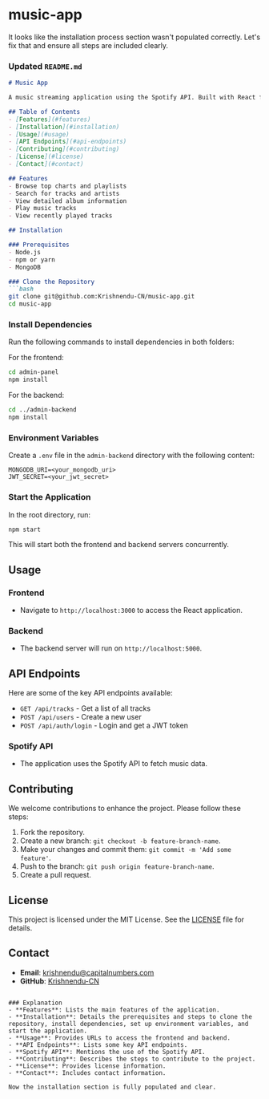 # music-app

It looks like the installation process section wasn't populated correctly. Let's fix that and ensure all steps are included clearly.

### Updated `README.md`

```markdown
# Music App

A music streaming application using the Spotify API. Built with React for the frontend and Express for the backend.

## Table of Contents
- [Features](#features)
- [Installation](#installation)
- [Usage](#usage)
- [API Endpoints](#api-endpoints)
- [Contributing](#contributing)
- [License](#license)
- [Contact](#contact)

## Features
- Browse top charts and playlists
- Search for tracks and artists
- View detailed album information
- Play music tracks
- View recently played tracks

## Installation

### Prerequisites
- Node.js
- npm or yarn
- MongoDB

### Clone the Repository
```bash
git clone git@github.com:Krishnendu-CN/music-app.git
cd music-app
```

### Install Dependencies
Run the following commands to install dependencies in both folders:

For the frontend:
```bash
cd admin-panel
npm install
```

For the backend:
```bash
cd ../admin-backend
npm install
```

### Environment Variables
Create a `.env` file in the `admin-backend` directory with the following content:
```plaintext
MONGODB_URI=<your_mongodb_uri>
JWT_SECRET=<your_jwt_secret>
```

### Start the Application
In the root directory, run:
```bash
npm start
```
This will start both the frontend and backend servers concurrently.

## Usage

### Frontend
- Navigate to `http://localhost:3000` to access the React application.

### Backend
- The backend server will run on `http://localhost:5000`.

## API Endpoints
Here are some of the key API endpoints available:

- `GET /api/tracks` - Get a list of all tracks
- `POST /api/users` - Create a new user
- `POST /api/auth/login` - Login and get a JWT token

### Spotify API
- The application uses the Spotify API to fetch music data.

## Contributing
We welcome contributions to enhance the project. Please follow these steps:

1. Fork the repository.
2. Create a new branch: `git checkout -b feature-branch-name`.
3. Make your changes and commit them: `git commit -m 'Add some feature'`.
4. Push to the branch: `git push origin feature-branch-name`.
5. Create a pull request.

## License
This project is licensed under the MIT License. See the [LICENSE](LICENSE) file for details.

## Contact
- **Email**: [krishnendu@capitalnumbers.com](mailto:krishnendu@capitalnumbers.com)
- **GitHub**: [Krishnendu-CN](https://github.com/Krishnendu-CN)
```

### Explanation
- **Features**: Lists the main features of the application.
- **Installation**: Details the prerequisites and steps to clone the repository, install dependencies, set up environment variables, and start the application.
- **Usage**: Provides URLs to access the frontend and backend.
- **API Endpoints**: Lists some key API endpoints.
- **Spotify API**: Mentions the use of the Spotify API.
- **Contributing**: Describes the steps to contribute to the project.
- **License**: Provides license information.
- **Contact**: Includes contact information.

Now the installation section is fully populated and clear.

